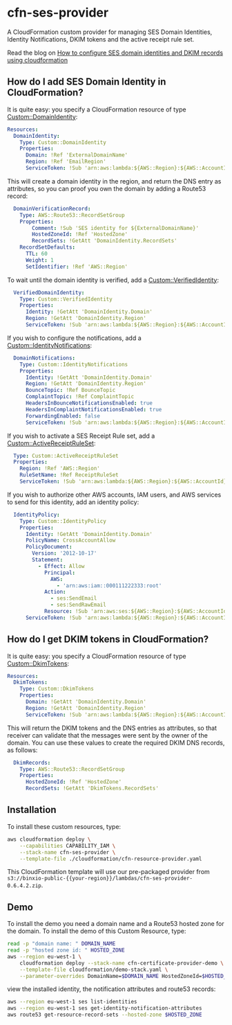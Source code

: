 # cfn-ses-provider
A  CloudFormation custom provider for managing SES Domain Identities, Identity Notifications, DKIM tokens and the active receipt rule set.

Read the blog on [How to configure SES domain identities and DKIM records using cloudformation](https://binx.io/blog/2019/11/14/how-to-deploy-aws-ses-domain-identities-dkim-records-using-cloudformation/)

## How do I add SES Domain Identity in CloudFormation?
It is quite easy: you specify a CloudFormation resource of type [Custom::DomainIdentity](docs/DomainIdentity.md):

```yaml
Resources:
  DomainIdentity:
    Type: Custom::DomainIdentity
    Properties:
      Domain: !Ref 'ExternalDomainName'
      Region: !Ref 'EmailRegion'
      ServiceToken: !Sub 'arn:aws:lambda:${AWS::Region}:${AWS::AccountId}:function:binxio-cfn-ses-provider'
```
This will create a domain identity in the region, and return the DNS entry as attributes, so you can proof you own the domain by adding a Route53 record:

```yaml
  DomainVerificationRecord:
    Type: AWS::Route53::RecordSetGroup
    Properties:
        Comment: !Sub 'SES identity for ${ExternalDomainName}'
        HostedZoneId: !Ref 'HostedZone'
        RecordSets: !GetAtt 'DomainIdentity.RecordSets'
	RecordSetDefaults:
	  TTL: 60
	  Weight: 1
	  SetIdentifier: !Ref 'AWS::Region'
```

To wait until the domain identity is verified, add a [Custom::VerifiedIdentity](docs/VerifiedIdentity.md):
```yaml
  VerifiedDomainIdentity:
    Type: Custom::VerifiedIdentity
    Properties:
      Identity: !GetAtt 'DomainIdentity.Domain'
      Region: !GetAtt 'DomainIdentity.Region'
      ServiceToken: !Sub 'arn:aws:lambda:${AWS::Region}:${AWS::AccountId}:function:binxio-cfn-ses-provider'
```

If you wish to configure the notifications, add a [Custom::IdentityNotifications](docs/IdentityNotifications.md):
```yaml
  DomainNotifications:
    Type: Custom::IdentityNotifications
    Properties:
      Identity: !GetAtt 'DomainIdentity.Domain'
      Region: !GetAtt 'DomainIdentity.Region'
      BounceTopic: !Ref BounceTopic
      ComplaintTopic: !Ref ComplaintTopic
      HeadersInBounceNotificationsEnabled: true
      HeadersInComplaintNotificationsEnabled: true
      ForwardingEnabled: false
      ServiceToken: !Sub 'arn:aws:lambda:${AWS::Region}:${AWS::AccountId}:function:binxio-cfn-ses-provider'
```

If you wish to activate a SES Receipt Rule set, add a [Custom::ActiveReceiptRuleSet](docs/ActiveReceiptRuleSet.md):

```yaml
  Type: Custom::ActiveReceiptRuleSet
  Properties:
    Region: !Ref 'AWS::Region'
    RuleSetName: !Ref ReceiptRuleSet
    ServiceToken: !Sub 'arn:aws:lambda:${AWS::Region}:${AWS::AccountId}:function:binxio-cfn-ses-provider'
```

If you wish to authorize other AWS accounts, IAM users, and AWS services to send for this identity, add an identity policy:
```yaml
  IdentityPolicy:
    Type: Custom::IdentityPolicy
    Properties:
      Identity: !GetAtt 'DomainIdentity.Domain'
      PolicyName: CrossAccountAllow
      PolicyDocument:
        Version: '2012-10-17'
        Statement:
          - Effect: Allow
            Principal:
              AWS:
                - 'arn:aws:iam::000111222333:root'
            Action:
              - ses:SendEmail
              - ses:SendRawEmail
            Resource: !Sub 'arn:aws:ses:${AWS::Region}:${AWS::AccountId}:identity/${DomainIdentity.Domain}'
      ServiceToken: !Sub 'arn:aws:lambda:${AWS::Region}:${AWS::AccountId}:function:binxio-cfn-ses-provider'
```

## How do I get DKIM tokens in CloudFormation?
It is quite easy: you specify a CloudFormation resource of type [Custom::DkimTokens](docs/DkimTokens.md):

```yaml
Resources:
  DkimTokens:
    Type: Custom::DkimTokens
    Properties:
      Domain: !GetAtt 'DomainIdentity.Domain'
      Region: !GetAtt 'DomainIdentity.Region'
      ServiceToken: !Sub 'arn:aws:lambda:${AWS::Region}:${AWS::AccountId}:function:binxio-cfn-ses-provider'
```
This will return the DKIM tokens and the DNS entries as attributes, so that
receiver can validate that the messages were sent by the owner of the domain.
You can use these values to create the required DKIM DNS records, as follows:

```yaml
  DkimRecords:
    Type: AWS::Route53::RecordSetGroup
    Properties:
      HostedZoneId: !Ref 'HostedZone'
      RecordSets: !GetAtt 'DkimTokens.RecordSets'
```
## Installation
To install these custom resources, type:
```sh
aws cloudformation deploy \
	--capabilities CAPABILITY_IAM \
	--stack-name cfn-ses-provider \
	--template-file ./cloudformation/cfn-resource-provider.yaml
```
This CloudFormation template will use our pre-packaged provider from `s3://binxio-public-{{your-region}}/lambdas/cfn-ses-provider-0.6.4.2.zip`.

## Demo
To install the demo you need a domain name and a Route53 hosted zone for the domain.
To install the demo of this Custom Resource, type:

```sh
read -p "domain name: " DOMAIN_NAME
read -p "hosted zone id: " HOSTED_ZONE
aws --region eu-west-1 \
	cloudformation deploy --stack-name cfn-certificate-provider-demo \
	--template-file cloudformation/demo-stack.yaml \
	--parameter-overrides DomainName=$DOMAIN_NAME HostedZoneId=$HOSTED_ZONE
```
view the installed identity, the notification attributes and route53 records:
```sh
aws --region eu-west-1 ses list-identities
aws --region eu-west-1 ses get-identity-notification-attributes
aws route53 get-resource-record-sets --hosted-zone $HOSTED_ZONE
```
